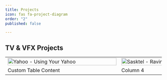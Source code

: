 ```yaml
---
title: Projects
icon: fas fa-project-diagram
order: "2"
published: false

---
```

<style>
.image {
    position: relative;
    width: 350px;
}

.image__img {
    display: block;
    width: 100%;
}

.image__overlay {
    position: absolute;
    top: 0;
    left: 0;
    width: 100%;
    height: 100%;
    background: rgba(0, 0, 0, 0.6);
    color: #ffffff;
    font-family: 'Quicksand', sans-serif;
    display: flex;
    flex-direction: column;
    align-items: center;
    justify-content: center;
    opacity: 0;
    transition: opacity 0.25s;
}

.image__overlay--blur {
    backdrop-filter: blur(5px);
}

.image__overlay--primary {
    background: #009578;
}

.image__overlay > * {
    transform: translateY(20px);
    transition: transform 0.25s;
}

.image__overlay:hover {
    opacity: 1;
}

.image__overlay:hover > * {
    transform: translateY(0);
}

.image__title {
    font-size: 2em;
    font-weight: bold;
}

.image__description {
    font-size: 1.25em;
    margin-top: 0.25em;
}
</style>
## TV & VFX Projects
<center>
<table>
<tbody>
	<tr>
		<td>
          <a href="https://vimeo.com/manage/videos/32025413">
          <div class="image">
    		<img class="image__img" src="https://res.cloudinary.com/felipenogueira3d-cloud/image/upload/v1568428023/yahoousingyouryahoo_yanb2s.jpg" alt="Yahoo - Using Your Yahoo">
    			<div class="image__overlay image__overlay--blur">
        			<div class="image__title"></div>
        				<p class="image__description">
            				Yahoo - Using Your Yahoo
        				</p>
   				</div>
			</div>
             </a>
     	</td>
		<td> 
          <div class="image">
    		<img class="image__img" src="https://res.cloudinary.com/felipenogueira3d-cloud/image/upload/v1568430982/sasktelravingred_c3h5pq.jpg" alt="Sasktel - Raving Red">
    			<div class="image__overlay image__overlay--primary">
        			<div class="image__title"></div>
        				<p class="image__description">
            				Sasktel - Raving Red
        				</p>
   				</div>
			</div>
     	</td>
	</tr>
	<tr>
		<td>Custom Table Content</td>
		<td>Column 4</td>
	</tr>
</tbody>
</table>
 </center>